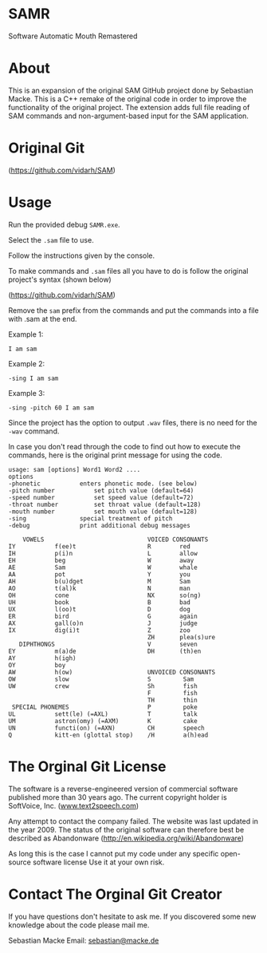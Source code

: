 SAMR
====

Software Automatic Mouth Remastered

About
====
This is an expansion of the original SAM GitHub project done by Sebastian Macke. 
This is a C++ remake of the original code in order to improve the functionality of the original project.
The extension adds full file reading of SAM commands and non-argument-based input for the SAM application.

Original Git
====
(https://github.com/vidarh/SAM)

Usage
====
Run the provided debug `SAMR.exe`. 

Select the `.sam` file to use.

Follow the instructions given by the console.

To make commands and `.sam` files all you have to do is follow the original project's syntax (shown below)

(https://github.com/vidarh/SAM)

Remove the `sam` prefix from the commands and put the commands into a file with
.sam at the end.

Example 1:
```
I am sam
```
Example 2:
```
-sing I am sam
```
Example 3:
```
-sing -pitch 60 I am sam
```
Since the project has the option to output `.wav` files, there is no need for the `-wav` command.

In case you don't read through the code to find out how to execute the commands, here is the original print message
for using the code.
```
usage: sam [options] Word1 Word2 ....
options
-phonetic		    enters phonetic mode. (see below)
-pitch number		    set pitch value (default=64)
-speed number		    set speed value (default=72)
-throat number		    set throat value (default=128)
-mouth number		    set mouth value (default=128)
-sing			    special treatment of pitch
-debug			    print additional debug messages

    VOWELS                             VOICED CONSONANTS	
IY           f(ee)t                    R        red		
IH           p(i)n                     L        allow		
EH           beg                       W        away		
AE           Sam                       W        whale		
AA           pot                       Y        you		
AH           b(u)dget                  M        Sam		
AO           t(al)k                    N        man		
OH           cone                      NX       so(ng)		
UH           book                      B        bad		
UX           l(oo)t                    D        dog		
ER           bird                      G        again		
AX           gall(o)n                  J        judge		
IX           dig(i)t                   Z        zoo		
                                       ZH       plea(s)ure	
   DIPHTHONGS                          V        seven		
EY           m(a)de                    DH       (th)en		
AY           h(igh)						
OY           boy						
AW           h(ow)                     UNVOICED CONSONANTS	
OW           slow                      S         Sam		
UW           crew                      Sh        fish		
                                       F         fish		
                                       TH        thin		
 SPECIAL PHONEMES                      P         poke		
UL           sett(le) (=AXL)           T         talk		
UM           astron(omy) (=AXM)        K         cake		
UN           functi(on) (=AXN)         CH        speech		
Q            kitt-en (glottal stop)    /H        a(h)ead		
```

The Orginal Git License
=======

The software is a reverse-engineered version of commercial software published more than 30 years ago.
The current copyright holder is SoftVoice, Inc. (www.text2speech.com)

Any attempt to contact the company failed. The website was last updated in the year 2009.
The status of the original software can therefore best be described as Abandonware 
(http://en.wikipedia.org/wiki/Abandonware)

As long this is the case I cannot put my code under any specific open-source software license
Use it at your own risk.



Contact The Orginal Git Creator
=======

If you have questions don't hesitate to ask me.
If you discovered some new knowledge about the code please mail me.

Sebastian Macke
Email: sebastian@macke.de
